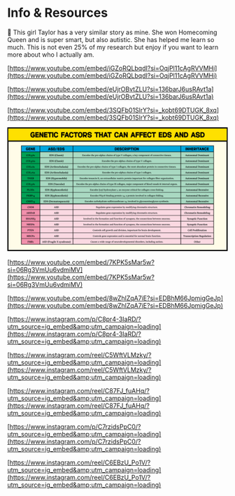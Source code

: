 # Info & Resources

<aside>
💛 This girl Taylor has a very similar story as mine. She won Homecoming Queen and is super smart, but also autistic. She has helped me learn so much. This is not even 25% of my research but enjoy if you want to learn more about who I actually am.

</aside>

[https://www.youtube.com/embed/iGZoRQLbqdI?si=OqjPl11cAgRVVMHi](https://www.youtube.com/embed/iGZoRQLbqdI?si=OqjPl11cAgRVVMHi)

[https://www.youtube.com/embed/eUjrOBvtZLU?si=136barJ6usRAvt1a](https://www.youtube.com/embed/eUjrOBvtZLU?si=136barJ6usRAvt1a)

[https://www.youtube.com/embed/3SQFb01SlrY?si=_kobt69DTUGK_8xq](https://www.youtube.com/embed/3SQFb01SlrY?si=_kobt69DTUGK_8xq)

![EDS:ASD Genetics Table & Info_01PNG.png](Info%20&%20Resources%2071b285114c97452cabd73130653d89ed/EDSASD_Genetics_Table__Info_01PNG.png)

[https://www.youtube.com/embed/7KPK5sMar5w?si=06Rg3VmUu6vdmiMV](https://www.youtube.com/embed/7KPK5sMar5w?si=06Rg3VmUu6vdmiMV)

[https://www.youtube.com/embed/8wZhlZqA7iE?si=EDBhM66JpmigGeJp](https://www.youtube.com/embed/8wZhlZqA7iE?si=EDBhM66JpmigGeJp)

[https://www.instagram.com/p/C8pr4-3IaRD/?utm_source=ig_embed&amp;utm_campaign=loading](https://www.instagram.com/p/C8pr4-3IaRD/?utm_source=ig_embed&amp;utm_campaign=loading)

[https://www.instagram.com/reel/C5WftVLMzky/?utm_source=ig_embed&amp;utm_campaign=loading](https://www.instagram.com/reel/C5WftVLMzky/?utm_source=ig_embed&amp;utm_campaign=loading)

[https://www.instagram.com/reel/C87FJ_fuAHq/?utm_source=ig_embed&amp;utm_campaign=loading](https://www.instagram.com/reel/C87FJ_fuAHq/?utm_source=ig_embed&amp;utm_campaign=loading)

[https://www.instagram.com/p/C7rzidsPpC0/?utm_source=ig_embed&amp;utm_campaign=loading](https://www.instagram.com/p/C7rzidsPpC0/?utm_source=ig_embed&amp;utm_campaign=loading)

[https://www.instagram.com/reel/C6EBzU_Po1V/?utm_source=ig_embed&amp;utm_campaign=loading](https://www.instagram.com/reel/C6EBzU_Po1V/?utm_source=ig_embed&amp;utm_campaign=loading)